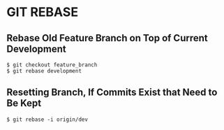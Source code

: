# GIT REBASE

## Rebase Old Feature Branch on Top of Current Development
```
$ git checkout feature_branch
$ git rebase development
```

## Resetting Branch, If Commits Exist that Need to Be Kept
`$ git rebase -i origin/dev`
